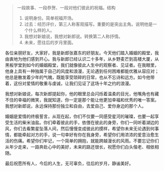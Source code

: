 > 一段故事、一段恭贺、一段对他们彼此的祝福。结构
> 1. 说明身份。简单祝福开场。
> 2. 过去：经历评价，第三人称客观描写。重要的是突出主角。说明他是一个什么样的人。
> 3. 我想对新娘说，我想对新郎说。转换第二人称抒情。
> 4. 未来，愿往后的岁月里面。





各位亲朋好友，大家好，我是新郎张嘉东的好朋友。今天他们踏入婚姻的殿堂，我由衷地为他们感到开心。我与新郎已经认识二十多年，从乡野麦芒到高楼大厦，从黑板学堂到如今的婚姻殿堂，我们就像彼此人生中的观察者、见证者。在我眼里，他身上具有一种独属于自己的风度和浪漫，无论遇到任何困难都能优雅从容应对；他总是散发着少年的气魄，既能享受琐碎的日常，也从不忘诗和远方。如今他带着，这份对爱情的敬重与虔诚，让我们见证了这场十年之约的浪漫。

我想对新娘说，每次新郎提起你，他的眼里总会闪烁着温柔的目光，他嘴角也有藏不住的幸福的微笑，我就知道，你一定是那个能让他更加幸福和优秀的唯一答案。我想对新郎说，永远保持那份独立和自由，去爱自己、爱你身边的那个人。

婚姻是爱情的终极誓言，从现在起，你们不仅要一同感受星河的璀璨，也要一起享受生活的柴米油盐。你们牵着彼此的手，依偎在彼此的身旁，你们一同听着湖边的风，你们去看繁星坠落人间，然后慢慢变成彼此的摸样，希望你未来无论遇到何事情，都能牵起对方的手，说一句幸好有你在我身旁，希望你们用浓浓的爱意治愈生活的伤痛。希望你们牢记，一个简单的拥抱，就能跨越漫长的风雨。不要忘记你们从年少走来，一路奔赴心中的美好，未来的路还很长，祝愿你们白头偕老、相依相随。

最后祝愿所有人，今后的人生，无可辜负，往后的岁月，静谧美好。